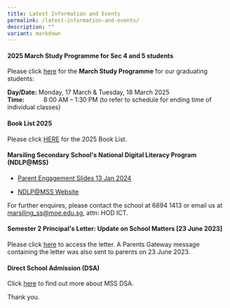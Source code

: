 ```yaml
---
title: Latest Information and Events
permalink: /latest-information-and-events/
description: ""
variant: markdown
---
```

#### 2025 March Study Programme for Sec 4 and 5 students

Please click [here](/files/17_18_March_Holiday_Study_Programme_2025__Vetted_.pdf) for the **March Study Programme** for our graduating students:

**Day/Date:** Monday, 17 March & Tuesday, 18 March 2025  
**Time:**           8:00 AM – 1:30 PM (to refer to schedule for ending time of individual classes)

#### Book List 2025 
Please click [HERE](https://marsilingsec.moe.edu.sg/book-list-2025/) for the 2025 Book List.


#### Marsiling Secondary School's National Digital Literacy Program (NDLP@MSS) 

* [Parent Engagement Slides 13 Jan 2024](/files/PDLP/IP1___Parent_Engagement_Deck_2024_Final.pdf)

* [NDLP@MSS Website](https://marsilingsec.moe.edu.sg/national-digital-literacy-program-ndpl-marsiling-secondary-school/)


For further enquires, please contact the school at 6894 1413 or email us at marsiling_ss@moe.edu.sg, attn: HOD ICT.


####   Semester 2 Principal's Letter: Update on School Matters [23 June 2023]

Please click [here](/files/Letters/letter-to-parents-23-june-2023.pdf) to access the letter. A Parents Gateway message containing the letter was also sent to parents on 23 June 2023.

####   Direct School Admission (DSA)

Click [here](https://marsilingsec.moe.edu.sg/dsa/) to find out more about MSS DSA.

Thank you.